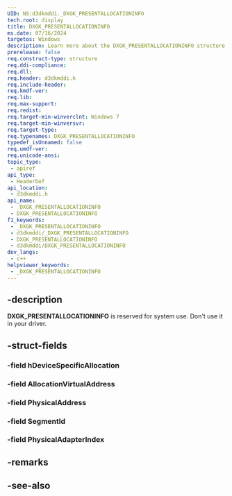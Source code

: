 ```yaml
---
UID: NS:d3dkmddi._DXGK_PRESENTALLOCATIONINFO
tech.root: display
title: DXGK_PRESENTALLOCATIONINFO
ms.date: 07/16/2024
targetos: Windows
description: Learn more about the DXGK_PRESENTALLOCATIONINFO structure.
prerelease: false
req.construct-type: structure
req.ddi-compliance: 
req.dll: 
req.header: d3dkmddi.h
req.include-header: 
req.kmdf-ver: 
req.lib: 
req.max-support: 
req.redist: 
req.target-min-winverclnt: Windows 7
req.target-min-winversvr: 
req.target-type: 
req.typenames: DXGK_PRESENTALLOCATIONINFO
typedef_isUnnamed: false
req.umdf-ver: 
req.unicode-ansi: 
topic_type:
 - apiref
api_type:
 - HeaderDef
api_location:
 - d3dkmddi.h
api_name:
 - _DXGK_PRESENTALLOCATIONINFO
 - DXGK_PRESENTALLOCATIONINFO
f1_keywords:
 - _DXGK_PRESENTALLOCATIONINFO
 - d3dkmddi/_DXGK_PRESENTALLOCATIONINFO
 - DXGK_PRESENTALLOCATIONINFO
 - d3dkmddi/DXGK_PRESENTALLOCATIONINFO
dev_langs:
 - c++
helpviewer_keywords:
 - _DXGK_PRESENTALLOCATIONINFO
---
```


## -description

**DXGK_PRESENTALLOCATIONINFO** is reserved for system use. Don't use it in your driver.

## -struct-fields

### -field hDeviceSpecificAllocation

### -field AllocationVirtualAddress

### -field PhysicalAddress

### -field SegmentId

### -field PhysicalAdapterIndex

## -remarks

## -see-also
